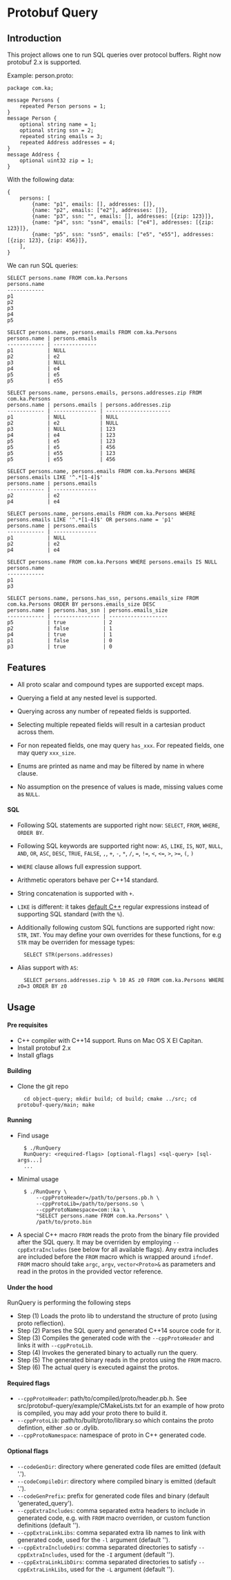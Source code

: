 # Protobuf Query

## Introduction

This project allows one to run SQL queries over protocol buffers. Right now protobuf 2.x is supported.

Example: person.proto:

    package com.ka;
    
    message Persons {
        repeated Person persons = 1;
    }
    message Person {
        optional string name = 1;
        optional string ssn = 2;
        repeated string emails = 3;
        repeated Address addresses = 4;
    }
    message Address {
        optional uint32 zip = 1;
    }

With the following data:

    {
        persons: [
            {name: "p1", emails: [], addresses: []},
            {name: "p2", emails: ["e2"], addresses: []},
            {name: "p3", ssn: "", emails: [], addresses: [{zip: 123}]},
            {name: "p4", ssn: "ssn4", emails: ["e4"], addresses: [{zip: 123}]},
            {name: "p5", ssn: "ssn5", emails: ["e5", "e55"], addresses: [{zip: 123}, {zip: 456}]},
        ],
    }

We can run SQL queries:

    SELECT persons.name FROM com.ka.Persons
    persons.name
    ------------
    p1
    p2
    p3
    p4
    p5

    SELECT persons.name, persons.emails FROM com.ka.Persons
    persons.name | persons.emails
    ------------ | --------------
    p1           | NULL
    p2           | e2
    p3           | NULL
    p4           | e4
    p5           | e5
    p5           | e55

    SELECT persons.name, persons.emails, persons.addresses.zip FROM com.ka.Persons
    persons.name | persons.emails | persons.addresses.zip
    ------------ | -------------- | ---------------------
    p1           | NULL           | NULL
    p2           | e2             | NULL
    p3           | NULL           | 123
    p4           | e4             | 123
    p5           | e5             | 123
    p5           | e5             | 456
    p5           | e55            | 123
    p5           | e55            | 456

    SELECT persons.name, persons.emails FROM com.ka.Persons WHERE persons.emails LIKE '^.*[1-4]$'
    persons.name | persons.emails
    ------------ | --------------
    p2           | e2
    p4           | e4

    SELECT persons.name, persons.emails FROM com.ka.Persons WHERE persons.emails LIKE '^.*[1-4]$' OR persons.name = 'p1'
    persons.name | persons.emails
    ------------ | --------------
    p1           | NULL
    p2           | e2
    p4           | e4

    SELECT persons.name FROM com.ka.Persons WHERE persons.emails IS NULL
    persons.name
    ------------
    p1
    p3

    SELECT persons.name, persons.has_ssn, persons.emails_size FROM com.ka.Persons ORDER BY persons.emails_size DESC
    persons.name | persons.has_ssn | persons.emails_size
    ------------ | --------------- | -------------------
    p5           | true            | 2
    p2           | false           | 1
    p4           | true            | 1
    p1           | false           | 0
    p3           | true            | 0


## Features
- All proto scalar and compound types are supported except maps.

- Querying a field at any nested level is supported.

- Querying across any number of repeated fields is supported.

- Selecting multiple repeated fields will result in a cartesian product across them.

- For non repeated fields, one may query `has_xxx`. For repeated fields, one may query `xxx_size`.

- Enums are printed as name and may be filtered by name in where clause.

- No assumption on the presence of values is made, missing values come as `NULL`.

#### SQL
- Following SQL statements are supported right now: `SELECT`, `FROM`, `WHERE`, `ORDER BY`.

- Following SQL keywords are supported right now: `AS`, `LIKE`, `IS`, `NOT`, `NULL`, `AND`, `OR`, `ASC`, `DESC`,
  `TRUE`, `FALSE`, `,`, `+`, `-`, `*`, `/`, `=`, `!=`, `<`, `<=`, `>`, `>=`, `(`, `)`

- `WHERE` clause allows full expression support.

- Arithmetic operators behave per C++14 standard.

- String concatenation is supported with `+`.

- `LIKE` is different: it takes [default C++](http://en.cppreference.com/w/cpp/regex/ecmascript) regular expressions instead of supporting SQL standard (with the `%`).

- Additionally following custom SQL functions are supported right now: `STR`, `INT`. You may define
  your own overrides for these functions, for e.g `STR` may be overriden for message types:
    
        SELECT STR(persons.addresses)

- Alias support with `AS`:
    
        SELECT persons.addresses.zip % 10 AS z0 FROM com.ka.Persons WHERE z0=3 ORDER BY z0


## Usage

#### Pre requisites
- C++ compiler with C++14 support. Runs on Mac OS X El Capitan.
- Install protobuf 2.x
- Install gflags


#### Building
- Clone the git repo
    
        cd object-query; mkdir build; cd build; cmake ../src; cd protobuf-query/main; make


#### Running
- Find usage

        $ ./RunQuery
        RunQuery: <required-flags> [optional-flags] <sql-query> [sql-args...]
        ...

- Minimal usage
        
        $ ./RunQuery \
            --cppProtoHeader=/path/to/persons.pb.h \
            --cppProtoLib=/path/to/persons.so \
            --cppProtoNamespace=com::ka \
            "SELECT persons.name FROM com.ka.Persons" \
            /path/to/proto.bin

- A special C++ macro `FROM` reads the proto from the binary file provided after the SQL query.
  It may be overriden by employing `--cppExtraIncludes` (see below for all available flags).
  Any extra includes are included before the `FROM` macro which is wrapped around `ifndef`.
  `FROM` macro should take `argc`, `argv`, `vector<Proto>&` as parameters and read in the protos
  in the provided vector reference.

#### Under the hood
RunQuery is performing the following steps
* Step (1) Loads the proto lib to understand the structure of proto (using proto reflection).
* Step (2) Parses the SQL query and generated C++14 source code for it.
* Step (3) Compiles the generated code with the `--cppProtoHeader` and links it with `--cppProtoLib`.
* Step (4) Invokes the generated binary to actually run the query.
* Step (5) The generated binary reads in the protos using the `FROM` macro.
* Step (6) The actual query is executed against the protos.

#### Required flags
* `--cppProtoHeader`: path/to/compiled/proto/header.pb.h. See src/protobuf-query/example/CMakeLists.txt
  for an example of how proto is compiled, you may add your proto there to build it.
* `--cppProtoLib`: path/to/built/proto/library.so which contains the proto defintion, either .so or .dylib.
* `--cppProtoNamespace`: namespace of proto in C++ generated code.

#### Optional flags
* `--codeGenDir`: directory where generated code files are emitted (default '.').
* `--codeCompileDir`: directory where compiled binary is emitted (default '.').
* `--codeGenPrefix`: prefix for generated code files and binary (default 'generated_query').
* `--cppExtraIncludes`: comma separated extra headers to include in generated code,
                        e.g. with `FROM` macro overriden, or custom function definitions (default '').
* `--cppExtraLinkLibs`: comma separated extra lib names to link with generated code,
                        used for the `-l` argument (default '').
* `--cppExtraIncludeDirs`: comma separated directories to satisfy `--cppExtraIncludes`,
                           used for the `-I` argument (default '').
* `--cppExtraLinkLibDirs`: comma separated directories to satisfy `--cppExtraLinkLibs`,
                           used for the `-L` argument (default '').

